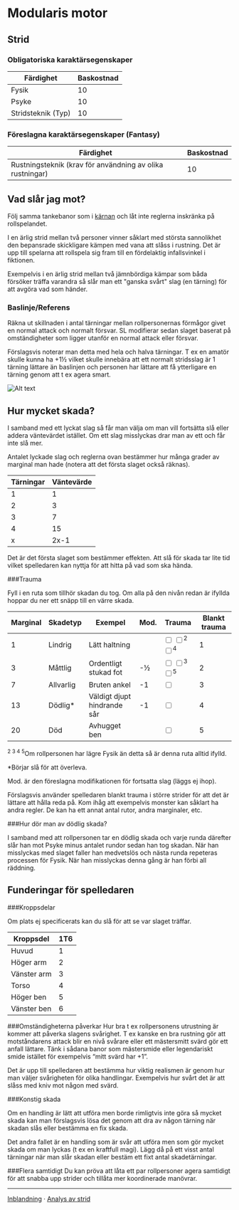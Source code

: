 Modularis motor
===============
Strid
-----

### Obligatoriska karaktärsegenskaper
Färdighet 		| Baskostnad
-------------------- | ----------
Fysik			| 10
Psyke			| 10
Stridsteknik (Typ)	| 10

### Föreslagna karaktärsegenskaper (Fantasy)
Färdighet 		| Baskostnad
-------------------- | ----------
Rustningsteknik (krav för användning av olika rustningar) | 10

Vad slår jag mot?
-----------------

Följ samma tankebanor som i [kärnan](Att_sla_for_att_lyckas) och låt inte reglerna inskränka på rollspelandet.

I en ärlig strid mellan två personer vinner såklart med största sannolikhet den bepansrade skickligare kämpen med vana att slåss i rustning. Det är upp till spelarna att rollspela sig fram till en fördelaktig infallsvinkel i fiktionen.

Exempelvis i en ärlig strid mellan två jämnbördiga kämpar som båda försöker träffa varandra så slår man ett "ganska svårt" slag (en tärning) för att avgöra vad som händer.

### Baslinje/Referens

Räkna ut skillnaden i antal tärningar mellan rollpersonernas förmågor givet en normal attack och normalt försvar. SL modifierar sedan slaget baserat på omständigheter som ligger utanför en normal attack eller försvar.

Förslagsvis noterar man detta med hela och halva tärningar. T ex en amatör skulle kunna ha +1½ vilket skulle innebära att ett normalt stridsslag är 1 tärning lättare än baslinjen och personen har lättare att få ytterligare en tärning genom att t ex agera smart.

![Alt text](md/baseline.svg "Baslinje/Referens")

Hur mycket skada?
-----------------

I samband med ett lyckat slag så får man välja om man vill fortsätta slå eller addera väntevärdet istället. Om ett slag misslyckas drar man av ett och får inte slå mer.

Antalet lyckade slag och reglerna ovan bestämmer hur många grader av marginal man hade (notera att det första slaget också räknas).

Tärningar | Väntevärde
--------- | ----------
1         | 1
2         | 3
3         | 7
4         | 15
x         | 2x-1

Det är det första slaget som bestämmer effekten. Att slå för skada tar lite tid vilket spelledaren kan nyttja för att hitta på vad som ska hända.

###Trauma

Fyll i en ruta som tillhör skadan du tog. Om alla på den nivån redan är ifyllda hoppar du ner ett snäpp till en värre skada.

Marginal	| Skadetyp	| Exempel				| Mod. | Trauma													| Blankt trauma
--------------|-------------|----------------------------------|------|-------------------------------------------------------------------------------------------------|--------------
1		| Lindrig	| Lätt haltning			|	| <input type="checkbox"> <input type="checkbox"><sup>2</sup> <input type="checkbox"><sup>4</sup>	| 1
3		| Måttlig	| Ordentligt stukad fot		| -½	| <input type="checkbox"> <input type="checkbox"><sup>3</sup> <input type="checkbox"><sup>5</sup>	| 2
7		| Allvarlig	| Bruten ankel			| -1	| <input type="checkbox"> 											| 3
13		| Dödlig*	| Väldigt djupt hindrande sår	| -1	| <input type="checkbox"> 											| 4
20		| Död		| Avhugget ben			| 	| <input type="checkbox"> 											| 5

<sup>2 3 4 5</sup>Om rollpersonen har lägre Fysik än detta så är denna ruta alltid ifylld.

\*Börjar slå för att överleva.

Mod. är den föreslagna modifikationen för fortsatta slag (läggs ej ihop).

Förslagsvis använder spelledaren blankt trauma i större strider för att det är lättare att hålla reda på. Kom ihåg att exempelvis monster kan såklart ha andra regler. De kan ha ett annat antal rutor, andra marginaler, etc.

###Hur dör man av dödlig skada?

I samband med att rollpersonen tar en dödlig skada och varje runda därefter slår han mot Psyke minus antalet rundor sedan han tog skadan. När han misslyckas med slaget faller han medvetslös och nästa runda repeteras processen för Fysik. När han misslyckas denna gång är han förbi all räddning.

Funderingar för spelledaren
---------------------------

###Kroppsdelar

Om plats ej specificerats kan du slå för att se var slaget träffar.

Kroppsdel	| 1T6
--------------|----
Huvud		| 1
Höger arm	| 2
Vänster arm	| 3
Torso		| 4
Höger ben	| 5
Vänster ben	| 6

###Omständigheterna påverkar
Hur bra t ex rollpersonens utrustning är kommer att påverka slagens svårighet. T ex kanske en bra rustning gör att motståndarens attack blir en nivå svårare eller ett mästersmitt svärd gör ett anfall lättare. Tänk i sådana banor som mästersmide eller legendariskt smide istället för exempelvis “mitt svärd har +1”.

Det är upp till spelledaren att bestämma hur viktig realismen är genom hur man väljer svårigheten för olika handlingar. Exempelvis hur svårt det är att slåss med kniv mot någon med svärd.

###Konstig skada

Om en handling är lätt att utföra men borde rimligtvis inte göra så mycket skada kan man förslagsvis lösa det genom att dra av någon tärning när skadan slås eller bestämma en fix skada.

Det andra fallet är en handling som är svår att utföra men som gör mycket skada om man lyckas (t ex en kraftfull magi). Lägg då på ett visst antal tärningar när man slår skadan eller bestäm ett fixt antal skadetärningar.

###Flera samtidigt
Du kan pröva att låta ett par rollpersoner agera samtidigt för att snabba upp strider och tillåta mer koordinerade manövrar.

---

[Inblandning](Inblandning) · [Analys av strid](Strid-Analys)